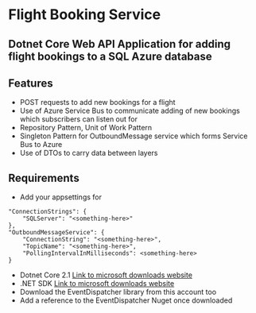 # Flight Booking Service

## Dotnet Core Web API Application for adding flight bookings to a SQL Azure database

## Features

- POST requests to add new bookings for a flight
- Use of Azure Service Bus to communicate adding of new bookings which subscribers can listen out for
- Repository Pattern, Unit of Work Pattern
- Singleton Pattern for OutboundMessage service which forms Service Bus to Azure
- Use of DTOs to carry data between layers

## Requirements

- Add your appsettings for 

```
"ConnectionStrings": {
    "SQLServer": "<something-here>"
},
"OutboundMessageService": {
    "ConnectionString": "<something-here>",
    "TopicName": "<something-here>",
    "PollingIntervalInMilliseconds": <something-here>
}
```

- Dotnet Core 2.1 [Link to microsoft downloads website](https://dotnet.microsoft.com/download)
- .NET SDK [Link to microsoft downloads website](https://dotnet.microsoft.com/download)
- Download the EventDispatcher library from this account too
- Add a reference to the EventDispatcher Nuget once downloaded